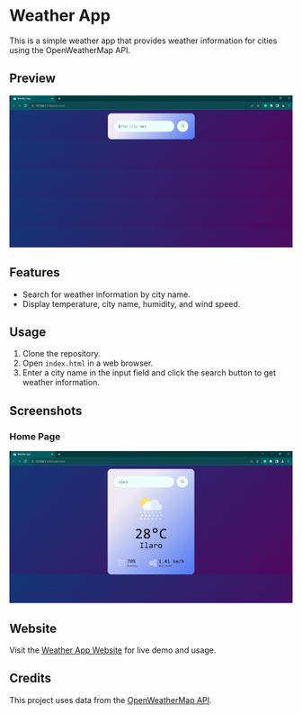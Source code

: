 # Weather App

This is a simple weather app that provides weather information for cities using the OpenWeatherMap API.

## Preview

![App Preview](image/app-preview.png)

## Features

- Search for weather information by city name.
- Display temperature, city name, humidity, and wind speed.

## Usage

1. Clone the repository.
2. Open `index.html` in a web browser.
3. Enter a city name in the input field and click the search button to get weather information.

## Screenshots

### Home Page

![Home Page](image/home.png)

## Website

Visit the [Weather App Website](https://your-website-url.com) for live demo and usage.

## Credits

This project uses data from the [OpenWeatherMap API](https://openweathermap.org/).

